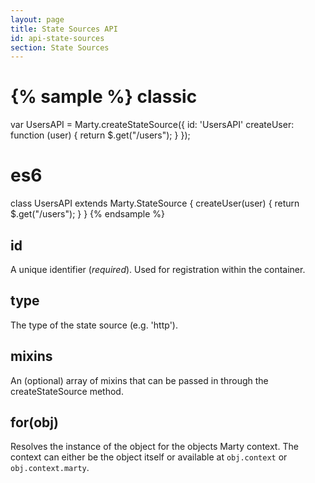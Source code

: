 ```yaml
---
layout: page
title: State Sources API
id: api-state-sources
section: State Sources
---
```


{% sample %}
classic
=======
var UsersAPI = Marty.createStateSource({
  id: 'UsersAPI'
  createUser: function (user) {
    return $.get("/users");
  }
});

es6
===
class UsersAPI extends Marty.StateSource {
  createUser(user) {
    return $.get("/users");
  }
}
{% endsample %}

<h2 id="id">id</h2>

A unique identifier (*required*). Used for registration within the container.

<h2 id="type">type</h2>

The type of the state source (e.g. 'http').

<h2 id="mixins">mixins</h2>

An (optional) array of mixins that can be passed in through the createStateSource method.

<h2 id="for">for(obj)</h2>

Resolves the instance of the object for the objects Marty context. The context can either be the object itself or available at ``obj.context`` or ``obj.context.marty``.